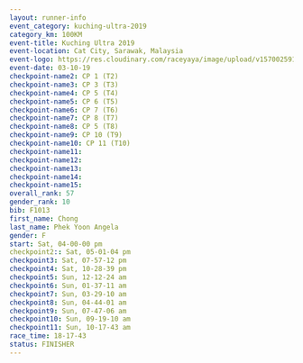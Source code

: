 ```yaml
---
layout: runner-info 
event_category: kuching-ultra-2019 
category_km: 100KM 
event-title: Kuching Ultra 2019
event-location: Cat City, Sarawak, Malaysia 
event-logo: https://res.cloudinary.com/raceyaya/image/upload/v1570025915/logo/kuching_ultra_jsvtue.jpg 
event-date: 03-10-19 
checkpoint-name2: CP 1 (T2) 
checkpoint-name3: CP 3 (T3) 
checkpoint-name4: CP 5 (T4) 
checkpoint-name5: CP 6 (T5) 
checkpoint-name6: CP 7 (T6) 
checkpoint-name7: CP 8 (T7) 
checkpoint-name8: CP 5 (T8) 
checkpoint-name9: CP 10 (T9) 
checkpoint-name10: CP 11 (T10) 
checkpoint-name11:  
checkpoint-name12: 
checkpoint-name13: 
checkpoint-name14: 
checkpoint-name15: 
overall_rank: 57
gender_rank: 10
bib: F1013
first_name: Chong
last_name: Phek Yoon Angela
gender: F
start: Sat, 04-00-00 pm
checkpoint2:: Sat, 05-01-04 pm
checkpoint3: Sat, 07-57-12 pm
checkpoint4: Sat, 10-28-39 pm
checkpoint5: Sun, 12-12-24 am
checkpoint6: Sun, 01-37-11 am
checkpoint7: Sun, 03-29-10 am
checkpoint8: Sun, 04-44-01 am
checkpoint9: Sun, 07-47-06 am
checkpoint10: Sun, 09-19-10 am
checkpoint11: Sun, 10-17-43 am
race_time: 18-17-43
status: FINISHER
---
```

